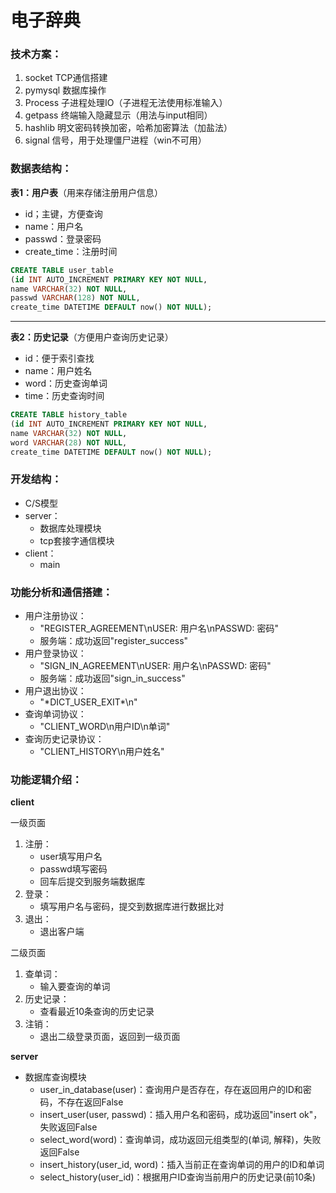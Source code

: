 # 电子辞典

### 技术方案：

1. socket TCP通信搭建
2. pymysql 数据库操作
3. Process 子进程处理IO（子进程无法使用标准输入）
4. getpass 终端输入隐藏显示（用法与input相同）
5. hashlib 明文密码转换加密，哈希加密算法（加盐法）
6. signal 信号，用于处理僵尸进程（win不可用）

### 数据表结构：

**表1：用户表**（用来存储注册用户信息）

* id；主键，方便查询
* name：用户名
* passwd：登录密码
* create_time：注册时间

```sql
CREATE TABLE user_table 
(id INT AUTO_INCREMENT PRIMARY KEY NOT NULL,
name VARCHAR(32) NOT NULL,
passwd VARCHAR(128) NOT NULL,
create_time DATETIME DEFAULT now() NOT NULL);
```

---
**表2：历史记录**（方便用户查询历史记录）

* id：便于索引查找
* name：用户姓名
* word：历史查询单词
* time：历史查询时间

```sql
CREATE TABLE history_table 
(id INT AUTO_INCREMENT PRIMARY KEY NOT NULL,
name VARCHAR(32) NOT NULL,
word VARCHAR(28) NOT NULL,
create_time DATETIME DEFAULT now() NOT NULL);
```

### 开发结构：

* C/S模型
* server：
    * 数据库处理模块
    * tcp套接字通信模块
* client：
    * main

### 功能分析和通信搭建：

* 用户注册协议：
    * "REGISTER_AGREEMENT\nUSER: 用户名\nPASSWD: 密码"
    * 服务端：成功返回"register_success"
* 用户登录协议：
    * "SIGN_IN_AGREEMENT\nUSER: 用户名\nPASSWD: 密码"
    * 服务端：成功返回"sign_in_success"
* 用户退出协议：
    * "\*DICT_USER_EXIT*\n"
* 查询单词协议：
    * "CLIENT_WORD\n用户ID\n单词"
* 查询历史记录协议：
    * "CLIENT_HISTORY\n用户姓名"

### 功能逻辑介绍：

**client**

一级页面

1. 注册：
    * user填写用户名
    * passwd填写密码
    * 回车后提交到服务端数据库
2. 登录：
    * 填写用户名与密码，提交到数据库进行数据比对
3. 退出：
    * 退出客户端

二级页面

1. 查单词：
    * 输入要查询的单词
2. 历史记录：
    * 查看最近10条查询的历史记录
3. 注销：
    * 退出二级登录页面，返回到一级页面

**server**

* 数据库查询模块
    * user_in_database(user)：查询用户是否存在，存在返回用户的ID和密码，不存在返回False
    * insert_user(user, passwd)：插入用户名和密码，成功返回"insert ok"，失败返回False
    * select_word(word)：查询单词，成功返回元组类型的(单词, 解释)，失败返回False
    * insert_history(user_id, word)：插入当前正在查询单词的用户的ID和单词
    * select_history(user_id)：根据用户ID查询当前用户的历史记录(前10条)

